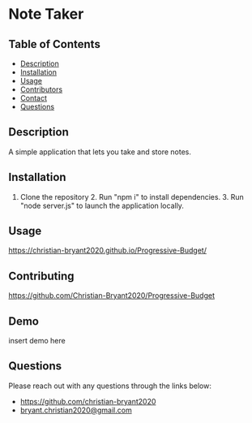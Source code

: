 # Note Taker
  ## Table of Contents
  - [Description](#description)
  - [Installation](#install)
  - [Usage](#usage)
  - [Contributors](#contributers)
  - [Contact](#contact)
  - [Questions](#questions)
  ## Description 
  A simple application that lets you take and store notes.
  ## Installation
  1. Clone the repository 2. Run "npm i" to install dependencies. 3. Run "node server.js" to launch the application locally.
  ## Usage
  https://christian-bryant2020.github.io/Progressive-Budget/
  ## Contributing
  https://github.com/Christian-Bryant2020/Progressive-Budget
  ## Demo
  insert demo here
  ## Questions
  Please reach out with any questions through the links below:
  - https://github.com/christian-bryant2020
  - bryant.christian2020@gmail.com
  
